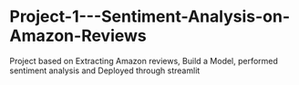 # Project-1---Sentiment-Analysis-on-Amazon-Reviews
Project based on Extracting Amazon reviews, Build a Model, performed sentiment analysis and Deployed through streamlit
